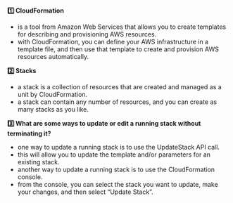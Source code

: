 **:one: CloudFormation** 
- is a tool from Amazon Web Services that allows you to create templates for describing and provisioning AWS resources. 
- with CloudFormation, you can define your AWS infrastructure in a template file, and then use that template to create and provision AWS resources automatically.


**:two: Stacks**
- a stack is a collection of resources that are created and managed as a unit by CloudFormation. 
- a stack can contain any number of resources, and you can create as many stacks as you like.


**:three: What are some ways to update or edit a running stack without terminating it?**
- one way to update a running stack is to use the UpdateStack API call. 
- this will allow you to update the template and/or parameters for an existing stack. 
- another way to update a running stack is to use the CloudFormation console. 
- from the console, you can select the stack you want to update, make your changes, and then select “Update Stack”.